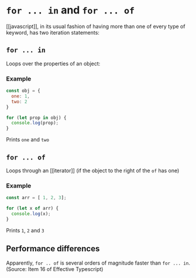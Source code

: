 # `for ... in` and `for ... of`
[[javascript]], in its usual fashion of having more than one of every type of keyword, has two iteration statements:

## `for ... in`
Loops over the properties of an object:


### Example
```js
const obj = {
  one: 1,
  two: 2
}

for (let prop in obj) {
  console.log(prop);
}
```

Prints `one` and `two`

## `for ... of`
Loops through an [[iterator]] (if the object to the right of the `of` has one)

### Example
```js
const arr = [ 1, 2, 3];

for (let x of arr) {
  console.log(x);
}
```

Prints `1`, `2` and `3`

## Performance differences
Apparently, `for .. of` is several orders of magnitude faster than `for ... in`. (Source: Item 16 of Effective Typescript)
